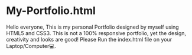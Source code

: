 # My-Portfolio.html
Hello everyone, This is my personal Portfolio designed by myself using HTML5 and CSS3. This is not a 100% responsive portfolio, yet the design, creativity and looks are good! Please Run the index.html file on your Laptop/Computer💻.
